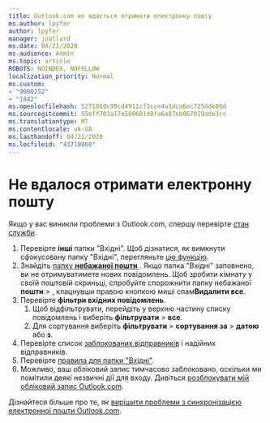 ```yaml
---
title: Outlook.com не вдається отримати електронну пошту
ms.author: lpyfer
author: lpyfer
manager: joallard
ms.date: 04/21/2020
ms.audience: Admin
ms.topic: article
ROBOTS: NOINDEX, NOFOLLOW
localization_priority: Normal
ms.custom:
- "9000252"
- "1842"
ms.openlocfilehash: 5271860c99cd4911cf3cce4a3dca6ec725dde86d
ms.sourcegitcommit: 55eff703a17e500681d8fa6a87eb067019ade3cc
ms.translationtype: MT
ms.contentlocale: uk-UA
ms.lasthandoff: 04/22/2020
ms.locfileid: "43710860"
---
```

# <a name="unable-to-receive-email"></a>Не вдалося отримати електронну пошту

Якщо у вас виникли проблеми з Outlook.com, спершу перевірте [стан служби](https://go.microsoft.com/fwlink/p/?linkid=837482).

1. Перевірте **інші** папки "Вхідні". Щоб дізнатися, як вимкнути сфокусовану папку "Вхідні", перегляньте [цю функцію](https://support.office.com/article/f714d94d-9e63-4217-9ccb-6cb2986aa1b2). 
2. Знайдіть [папку **небажаної пошти** ](https://outlook.live.com/mail/junkemail). Якщо папка "Вхідні" заповнено, ви не отримуватимете нових повідомлень. Щоб зробити кімнату у своїй поштовій скриньці, спробуйте спорожнити папку небажаної **пошти** > , клацнувши правою кнопкою миші спам**Видалити все**.
3. Перевірте **фільтри вхідних повідомлень**. 
    1. Щоб відфільтрувати, перейдіть у верхню частину списку повідомлень і виберіть **фільтрувати** > **все**.
    2. Для сортування виберіть **фільтрувати** > **сортування за** > **датою** або **з**.
4. Перевірте список [заблокованих відправників](https://outlook.live.com/mail/options/mail/junkEmail) і надійних відправників.
5. Перевірте [правила для папки "Вхідні"](https://outlook.live.com/mail/options/mail/rules).
6. Можливо, ваш обліковий запис тимчасово заблоковано, оскільки ми помітили деякі незвичні дії для входу. Дивіться [розблокувати мій обліковий запис Outlook.com](https://support.office.com/article/f4ad2701-d166-4d8b-8a6a-9af2a1f8a4c4).

Дізнайтеся більше про те, як [вирішити проблеми з синхронізацією електронної пошти Outlook.com](https://support.office.com/article/d39e3341-8d79-4bf1-b3c7-ded602233642).